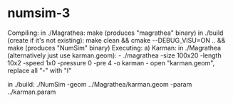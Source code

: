 # numsim-3
Compiling:
   in ./Magrathea:
       make (produces "magrathea" binary)
   in ./build (create if it's not existing):
       make clean && cmake --DEBUG_VISU=ON .. && make (produces "NumSim" binary)
Executing:
 a) Karman:
   in ./Magrathea (alternatively just use karman.geom):
       - ./magrathea -size 100x20 -length 10x2 -speed 1x0 -pressure 0 -pre 4 -o karman
       - open "karman.geom", replace all "-" with "I"

   in ./build:
       ./NumSim -geom ../Magrathea/karman.geom -param ../karman.param

